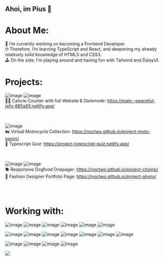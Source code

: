## Ahoi, im Pius 👋

# About Me:
🚀 I’m currently working on becoming a Frontend Developer.<br>
🤓 Therefore, I’m learning TypeScript and React, and deepening my already relatively solid knowledge of HTML5 and CSS3.<br>
🕹️ On the side, I’m playing around and having fun with Tailwind and DaisyUI.<br>

# Projects:


![image](https://img.shields.io/badge/React-20232A?style=for-the-badge&logo=react&logoColor=61DAFB) ![image](https://img.shields.io/badge/TypeScript-007ACC?style=for-the-badge&logo=typescript&logoColor=white)
<br>
🏋️‍♀️ Calorie Counter with full Website & Darkmode: https://main--peaceful-jelly-685a93.netlify.app/

<br><br>
![image](https://img.shields.io/badge/TypeScript-007ACC?style=for-the-badge&logo=typescript&logoColor=white)
<br>
🏍️ Virtual Motorcycle Collection: https://noctwo.github.io/project-moto-panini/
<br>
🧩 Typescript Quiz: https://project-typescript-quiz.netlify.app/

<br><br>
![image](https://img.shields.io/badge/HTML5-E34F26?style=for-the-badge&logo=html5&logoColor=white) ![image](https://img.shields.io/badge/CSS3-1572B6?style=for-the-badge&logo=css3&logoColor=white)
<br>
🐕 Responsive Dogfood Onepager: https://noctwo.github.io/project-chomp/
<br>
👗 Fashion Designer Portfolio Page: https://noctwo.github.io/project-alomy/


<br><br>
# Working with:
![image](https://img.shields.io/badge/HTML5-E34F26?style=for-the-badge&logo=html5&logoColor=white) ![image](https://img.shields.io/badge/CSS3-1572B6?style=for-the-badge&logo=css3&logoColor=white) ![image](https://img.shields.io/badge/Sass-CC6699?style=for-the-badge&logo=sass&logoColor=white) ![image](	https://img.shields.io/badge/JavaScript-323330?style=for-the-badge&logo=javascript&logoColor=F7DF1E) ![image](https://img.shields.io/badge/TypeScript-007ACC?style=for-the-badge&logo=typescript&logoColor=white) ![image](https://img.shields.io/badge/React-20232A?style=for-the-badge&logo=react&logoColor=61DAFB)

![image](https://img.shields.io/badge/Tailwind_CSS-38B2AC?style=for-the-badge&logo=tailwind-css&logoColor=white) ![image](https://img.shields.io/badge/daisyUI-1ad1a5?style=for-the-badge&logo=daisyui&logoColor=white) ![image](https://img.shields.io/badge/GIT-E44C30?style=for-the-badge&logo=git&logoColor=white) ![image](	https://img.shields.io/badge/GitHub-100000?style=for-the-badge&logo=github&logoColor=white) ![image](https://img.shields.io/badge/Netlify-00C7B7?style=for-the-badge&logo=netlify&logoColor=white) ![image](https://img.shields.io/badge/Vite-B73BFE?style=for-the-badge&logo=vite&logoColor=FFD62E) ![image](https://img.shields.io/badge/Postman-FF6C37?style=for-the-badge&logo=Postman&logoColor=white)

![image](https://img.shields.io/badge/Figma-F24E1E?style=for-the-badge&logo=figma&logoColor=white) ![image](https://img.shields.io/badge/Adobe%20Photoshop-31A8FF?style=for-the-badge&logo=Adobe%20Photoshop&logoColor=black) ![image](https://img.shields.io/badge/Adobe%20InDesign-FF3366?style=for-the-badge&logo=Adobe%20InDesign&logoColor=white) ![image](https://img.shields.io/badge/Adobe%20Illustrator-FF9A00?style=for-the-badge&logo=adobe%20illustrator&logoColor=white)


[![](https://visitcount.itsvg.in/api?id=noctwo&label=&color=12&icon=6&pretty=false)](https://visitcount.itsvg.in)


